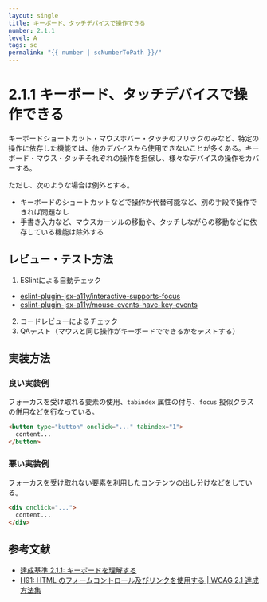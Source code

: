 ```yaml
---
layout: single
title: キーボード、タッチデバイスで操作できる
number: 2.1.1
level: A
tags: sc
permalink: "{{ number | scNumberToPath }}/"
---
```


# 2.1.1 キーボード、タッチデバイスで操作できる

キーボードショートカット・マウスホバー・タッチのフリックのみなど、特定の操作に依存した機能では、他のデバイスから使用できないことが多くある。キーボード・マウス・タッチそれぞれの操作を担保し、様々なデバイスの操作をカバーする。

ただし、次のような場合は例外とする。

- キーボードのショートカットなどで操作が代替可能など、別の手段で操作できれば問題なし
- 手書き入力など、マウスカーソルの移動や、タッチしながらの移動などに依存している機能は除外する

## レビュー・テスト方法

1. ESlintによる自動チェック
 - [eslint-plugin-jsx-a11y/interactive-supports-focus](https://github.com/evcohen/eslint-plugin-jsx-a11y/blob/master/docs/rules/interactive-supports-focus.md)
 - [eslint-plugin-jsx-a11y/mouse-events-have-key-events](https://github.com/evcohen/eslint-plugin-jsx-a11y/blob/master/docs/rules/mouse-events-have-key-events.md)
2. コードレビューによるチェック
3. QAテスト（マウスと同じ操作がキーボードでできるかをテストする）

## 実装方法

### 良い実装例

フォーカスを受け取れる要素の使用、`tabindex` 属性の付与、`focus` 擬似クラスの併用などを行なっている。

```html
<button type="button" onclick="..." tabindex="1">
  content...
</button>
```

### 悪い実装例

フォーカスを受け取れない要素を利用したコンテンツの出し分けなどをしている。

```html
<div onclick="...">
  content...
</div>
```

## 参考文献

- [達成基準 2.1.1: キーボードを理解する](https://waic.jp/docs/WCAG21/Understanding/keyboard.html)
- [H91: HTML のフォームコントロール及びリンクを使用する | WCAG 2.1 達成方法集](https://waic.jp/docs/WCAG21/Techniques/html/H91)
